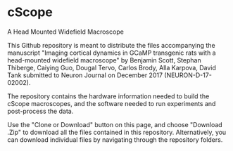 # cScope 
A Head Mounted Widefield Macroscope 

This Github repository is meant to distribute the files accompanying the manuscript "Imaging cortical dynamics in GCaMP transgenic rats with a head-mounted widefield macroscope" by Benjamin Scott, Stephan Thiberge, Caiying Guo, Dougal Tervo, Carlos Brody, Alla Karpova, David Tank submitted to Neuron Journal on December 2017 (NEURON-D-17-02002).

The repository contains the hardware information needed to build the cScope macroscopes, and the software needed to run experiments and post-process the data.

Use the "Clone or Download" button on this page, and choose "Download .Zip" to download all the files contained in this repository. Alternatively, you can download individual files by navigating through the repository folders.


